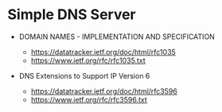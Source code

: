 # Simple DNS Server

* DOMAIN NAMES - IMPLEMENTATION AND SPECIFICATION
    * https://datatracker.ietf.org/doc/html/rfc1035
    * https://www.ietf.org/rfc/rfc1035.txt


* DNS Extensions to Support IP Version 6
    * https://datatracker.ietf.org/doc/html/rfc3596
    * https://www.ietf.org/rfc/rfc3596.txt
